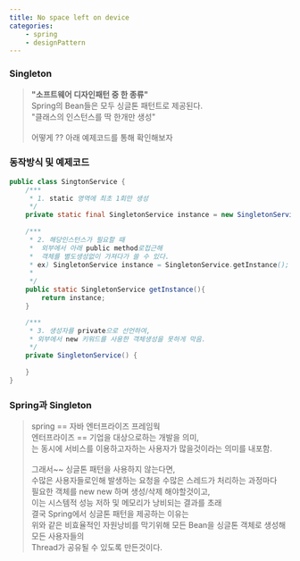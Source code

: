 ```yaml
---
title: No space left on device
categories: 
    - spring 
    - designPattern 
---
```


### Singleton 
> <b>"소프트웨어 디자인패턴 중 한 종류"</b><br>
Spring의 Bean들은 모두 싱글톤 패턴트로 제공된다.<br>
"클래스의 인스턴스를 딱 한개만 생성"<br><br>
어떻게 ?? 아래 예제코드를 통해 확인해보자 


### 동작방식 및 예제코드 
```java
public class SingtonService {
    /***
     * 1. static 영역에 최초 1회만 생성   
     */
    private static final SingletonService instance = new SingletonService();
    
    /***
     * 2. 해당인스턴스가 필요할 때 
     *  외부에서 아래 public method로접근해 
     *  객체를 별도생성없이 가져다가 쓸 수 있다. 
     * ex) SingletonService instance = SingletonService.getInstance();
     * 
     */
    public static SingletonService getInstance(){
        return instance;
    }

    /***
     * 3. 생성자를 private으로 선언하여, 
     * 외부에서 new 키워드를 사용한 객체생성을 못하게 막음. 
     */
    private SingletonService() { 
        
    }
}
```

### Spring과 Singleton
> spring == 자바 엔터프라이즈 프레임웍 <br>
엔터프라이즈 == 기업을 대상으로하는 개발을 의미, <br>
는 동시에 서비스를 이용하고자하는 사용자가 많을것이라는 의미를 내포함.<br><br>
그래서~~ 싱글톤 패턴을 사용하지 않는다면, <br>
수많은 사용자들로인해 발생하는 요청을 수많은 스레드가 처리하는 과정마다 <br>
필요한 객체를 new new 하며 생성/삭제 해야할것이고, <br>
이는 시스템적 성능 저하 및 메모리가 낭비되는 결과를 초래 <br>
결국 Spring에서 싱글톤 패턴을 제공하는 이유는 <br>
위와 같은 비효율적인 자원낭비를 막기위해 모든 Bean을 싱글톤 객체로 생성해 모든 사용자들의<br>
Thread가 공유될 수 있도록 만든것이다.<br> 



